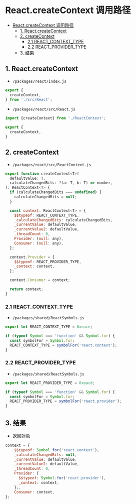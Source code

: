 # React.createContext 调用路径

<!-- TOC -->

- [React.createContext 调用路径](#reactcreatecontext-调用路径)
  - [1. React.createContext](#1-reactcreatecontext)
  - [2. createContext](#2-createcontext)
    - [2.1 REACT_CONTEXT_TYPE](#21-react_context_type)
    - [2.2 REACT_PROVIDER_TYPE](#22-react_provider_type)
  - [3. 结果](#3-结果)

<!-- /TOC -->

## 1. React.createContext

- `/packages/react/index.js`

```js
export {
  createContext,
} from './src/React';
```

- `/packages/react/src/React.js`

```js
import {createContext} from './ReactContext';

export {
  createContext,
}
```

## 2. createContext

- `/packages/react/src/ReactContext.js`

```js
export function createContext<T>(
  defaultValue: T,
  calculateChangedBits: ?(a: T, b: T) => number,
): ReactContext<T> {
  if (calculateChangedBits === undefined) {
    calculateChangedBits = null;
  }

  const context: ReactContext<T> = {
    $$typeof: REACT_CONTEXT_TYPE,
    _calculateChangedBits: calculateChangedBits,
    _currentValue: defaultValue,
    _currentValue2: defaultValue,
    _threadCount: 0,
    Provider: (null: any),
    Consumer: (null: any),
  };

  context.Provider = {
    $$typeof: REACT_PROVIDER_TYPE,
    _context: context,
  };

  context.Consumer = context;

  return context;
}
```

### 2.1 REACT_CONTEXT_TYPE

- `/packages/shared/ReactSymbols.js`

```js
export let REACT_CONTEXT_TYPE = 0xeace;

if (typeof Symbol === 'function' && Symbol.for) {
  const symbolFor = Symbol.for;
  REACT_CONTEXT_TYPE = symbolFor('react.context');
}
```

### 2.2 REACT_PROVIDER_TYPE

- `/packages/shared/ReactSymbols.js`

```js
export let REACT_PROVIDER_TYPE = 0xeacd;

if (typeof Symbol === 'function' && Symbol.for) {
  const symbolFor = Symbol.for;
  REACT_PROVIDER_TYPE = symbolFor('react.provider');
}
```

## 3. 结果

- 返回对象

```js
context = {
    $$typeof: Symbol.for('react.context'),
    _calculateChangedBits: null,
    _currentValue: defaultValue,
    _currentValue2: defaultValue,
    _threadCount: 0,
    Provider: {
      $$typeof: Symbol.for('react.provider'),
      _context: context,
    };,
    Consumer: context,
};
```
